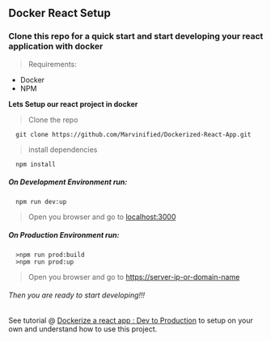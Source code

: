 ## Docker React Setup

###  Clone this repo for a quick start and start developing your react application with docker

> Requirements:
  - Docker
  - NPM

**Lets Setup our react project in docker**

> Clone the repo
  
      git clone https://github.com/Marvinified/Dockerized-React-App.git

> install dependencies

      npm install
      
##### On Development Environment run:

      npm run dev:up
 
 > Open you browser and go to [localhost:3000](http://localhost:3000)
 
##### On Production Environment run:
      >npm run prod:build
      >npm run prod:up
      
  > Open you browser and go to [https://server-ip-or-domain-name](http://localhost:80)
 
 ###### Then you are ready to start developing!!!
  

See tutorial @ [Dockerize a react app : Dev to Production](https://facebook.github.io/create-react-app/docs/getting-started) to setup on your own and understand how to use this project.

